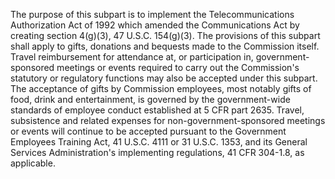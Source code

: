 The purpose of this subpart is to implement the Telecommunications Authorization Act of 1992 which amended the Communications Act by creating section 4(g)(3), 47 U.S.C. 154(g)(3). The provisions of this subpart shall apply to gifts, donations and bequests made to the Commission itself. Travel reimbursement for attendance at, or participation in, government-sponsored meetings or events required to carry out the Commission's statutory or regulatory functions may also be accepted under this subpart. The acceptance of gifts by Commission employees, most notably gifts of food, drink and entertainment, is governed by the government-wide standards of employee conduct established at 5 CFR part 2635. Travel, subsistence and related expenses for non-government-sponsored meetings or events will continue to be accepted pursuant to the Government Employees Training Act, 41 U.S.C. 4111 or 31 U.S.C. 1353, and its General Services Administration's implementing regulations, 41 CFR 304-1.8, as applicable.

